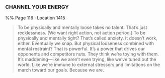 ### CHANNEL YOUR ENERGY
%% Page 116 · Location 1415 
> To be physically and mentally loose takes no talent. That’s just recklessness. (We want right action, not action period.) To be physically and mentally tight? That’s called anxiety. It doesn’t work, either. Eventually we snap. But physical looseness combined with mental restraint? That is powerful. It’s a power that drives our opponents and competitors nuts. They think we’re toying with them. It’s maddening—like we aren’t even trying, like we’ve tuned out the world. Like we’re immune to external stressors and limitations on the march toward our goals. Because we are. 
